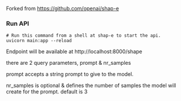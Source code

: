 
Forked from https://github.com/openai/shap-e
### Run API

```shell
# Run this command from a shell at shap-e to start the api.
uvicorn main:app --reload
```

Endpoint will be available at http://localhost:8000/shape

there are 2 query parameters, prompt & nr_samples

prompt accepts a string prompt to give to the model.

nr_samples is optional & defines the number of samples the model will create for the prompt.
default is 3